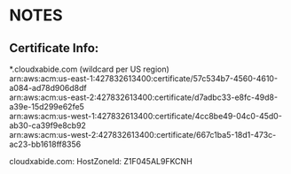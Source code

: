 # NOTES

## Certificate Info:
*.cloudxabide.com  (wildcard per US region)  
arn:aws:acm:us-east-1:427832613400:certificate/57c534b7-4560-4610-a084-ad78d906d8df   
arn:aws:acm:us-east-2:427832613400:certificate/d7adbc33-e8fc-49d8-a39e-15d299e62fe5  
arn:aws:acm:us-west-1:427832613400:certificate/4cc8be49-04c0-45d0-ab30-ca39f9e8cb92  
arn:aws:acm:us-west-2:427832613400:certificate/667c1ba5-18d1-473c-ac23-bb1618ff8356

cloudxabide.com:  HostZoneId: Z1F045AL9FKCNH

